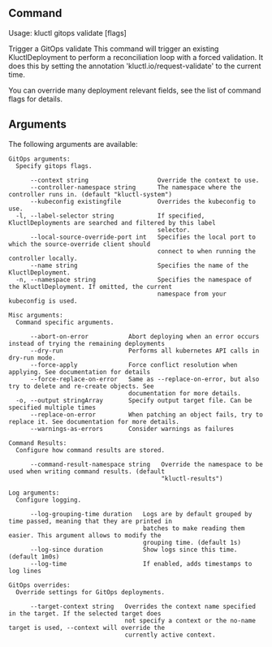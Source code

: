 <!-- This comment is uncommented when auto-synced to www-kluctl.io

---
title: "gitops validate"
linkTitle: "gitops validate"
weight: 10
description: >
    webui command
---
-->

## Command
<!-- BEGIN SECTION "gitops validate" "Usage" false -->
Usage: kluctl gitops validate [flags]

Trigger a GitOps validate
This command will trigger an existing KluctlDeployment to perform a reconciliation loop with a forced validation.
It does this by setting the annotation 'kluctl.io/request-validate' to the current time.

You can override many deployment relevant fields, see the list of command flags for details.

<!-- END SECTION -->

## Arguments

The following arguments are available:
<!-- BEGIN SECTION "gitops validate" "GitOps arguments" true -->
```
GitOps arguments:
  Specify gitops flags.

      --context string                   Override the context to use.
      --controller-namespace string      The namespace where the controller runs in. (default "kluctl-system")
      --kubeconfig existingfile          Overrides the kubeconfig to use.
  -l, --label-selector string            If specified, KluctlDeployments are searched and filtered by this label
                                         selector.
      --local-source-override-port int   Specifies the local port to which the source-override client should
                                         connect to when running the controller locally.
      --name string                      Specifies the name of the KluctlDeployment.
  -n, --namespace string                 Specifies the namespace of the KluctlDeployment. If omitted, the current
                                         namespace from your kubeconfig is used.

```
<!-- END SECTION -->
<!-- BEGIN SECTION "gitops validate" "Misc arguments" true -->
```
Misc arguments:
  Command specific arguments.

      --abort-on-error           Abort deploying when an error occurs instead of trying the remaining deployments
      --dry-run                  Performs all kubernetes API calls in dry-run mode.
      --force-apply              Force conflict resolution when applying. See documentation for details
      --force-replace-on-error   Same as --replace-on-error, but also try to delete and re-create objects. See
                                 documentation for more details.
  -o, --output stringArray       Specify output target file. Can be specified multiple times
      --replace-on-error         When patching an object fails, try to replace it. See documentation for more details.
      --warnings-as-errors       Consider warnings as failures

```
<!-- END SECTION -->
<!-- BEGIN SECTION "gitops validate" "Command Results" true -->
```
Command Results:
  Configure how command results are stored.

      --command-result-namespace string   Override the namespace to be used when writing command results. (default
                                          "kluctl-results")

```
<!-- END SECTION -->
<!-- BEGIN SECTION "gitops validate" "Log arguments" true -->
```
Log arguments:
  Configure logging.

      --log-grouping-time duration   Logs are by default grouped by time passed, meaning that they are printed in
                                     batches to make reading them easier. This argument allows to modify the
                                     grouping time. (default 1s)
      --log-since duration           Show logs since this time. (default 1m0s)
      --log-time                     If enabled, adds timestamps to log lines

```
<!-- END SECTION -->
<!-- BEGIN SECTION "gitops validate" "GitOps overrides" true -->
```
GitOps overrides:
  Override settings for GitOps deployments.

      --target-context string   Overrides the context name specified in the target. If the selected target does
                                not specify a context or the no-name target is used, --context will override the
                                currently active context.

```
<!-- END SECTION -->